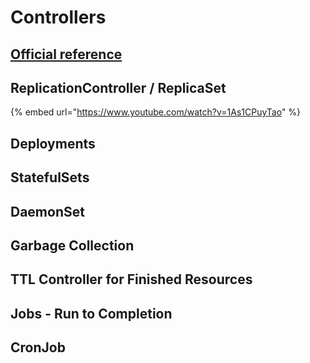 # Controllers

## [Official reference](https://kubernetes.io/docs/concepts/workloads/controllers)

## ReplicationController / ReplicaSet

{% embed url="https://www.youtube.com/watch?v=1As1CPuyTao" %}

## Deployments



## StatefulSets

## DaemonSet

## Garbage Collection

## TTL Controller for Finished Resources

## Jobs - Run to Completion

## CronJob



